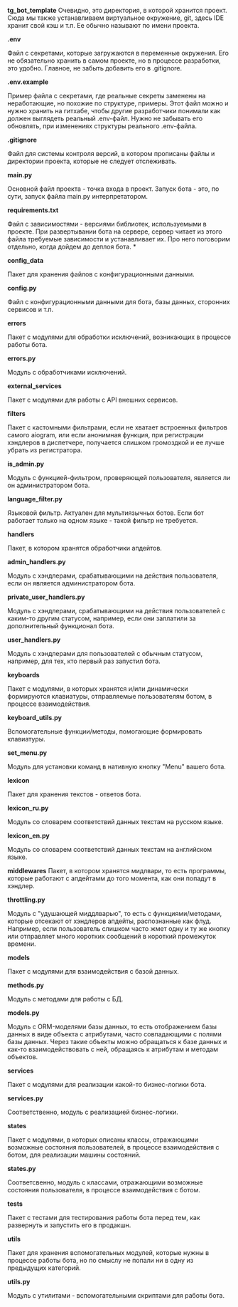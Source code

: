 **tg_bot_template**
Очевидно, это директория, в которой хранится проект. Сюда мы также устанавливаем виртуальное окружение, git, здесь IDE хранит свой кэш и т.п. Ее обычно называют по имени проекта.

**.env**
    
Файл с секретами, которые загружаются в переменные окружения. Его не обязательно хранить в самом проекте, но в процессе разработки, это удобно. Главное, не забыть добавить его в .gitignore.

**.env.example**

Пример файла с секретами, где реальные секреты заменены на неработающие, но похожие по структуре, примеры. Этот файл можно и нужно хранить на гитхабе, чтобы другие разработчики понимали как должен выглядеть реальный .env-файл. Нужно не забывать его обновлять, при изменениях структуры реального .env-файла.

**.gitignore**

Файл для системы контроля версий, в котором прописаны файлы и директории проекта, которые не следует отслеживать.

**main.py**

Основной файл проекта - точка входа в проект. Запуск бота - это, по сути, запуск файла main.py интерпретатором.

**requirements.txt**

Файл с зависимостями - версиями библиотек, используемыми в проекте. При развертывании бота на сервере, сервер читает из этого файла требуемые зависимости и устанавливает их. Про него поговорим отдельно, когда дойдем до деплоя бота.
* 


**config_data**

Пакет для хранения файлов с конфигурационными данными.

**config.py**

Файл с конфигурационными данными для бота, базы данных, сторонних сервисов и т.п.

**errors**

Пакет с модулями для обработки исключений, возникающих в процессе работы бота.

**errors.py**

Модуль с обработчиками исключений.

**external_services**

Пакет с модулями для работы с API внешних сервисов.

**filters**

Пакет с кастомными фильтрами, если не хватает встроенных фильтров самого aiogram, или если анонимная функция, при регистрации хэндлеров в диспетчере, получается слишком громоздкой и ее лучше убрать из регистратора.

**is_admin.py**

Модуль с функцией-фильтром, проверяющей пользователя, является ли он администратором бота.

**language_filter.py**

Языковой фильтр. Актуален для мультиязычных ботов. Если бот работает только на одном языке - такой фильтр не требуется.

**handlers**

Пакет, в котором хранятся обработчики апдейтов.

**admin_handlers.py**

Модуль с хэндлерами, срабатывающими на действия пользователя, если он является администратором бота.

**private_user_handlers.py**

Модуль с хэндлерами, срабатывающими на действия пользователей с каким-то другим статусом, например, если они заплатили за дополнительный функционал бота.

**user_handlers.py**

Модуль с хэндлерами для пользователей с обычным статусом, например, для тех, кто первый раз запустил бота.

**keyboards**

Пакет с модулями, в которых хранятся и/или динамически формируются клавиатуры, отправляемые пользователям ботом, в процессе взаимодействия.

**keyboard_utils.py**

Вспомогательные функции/методы, помогающие формировать клавиатуры.

**set_menu.py**

Модуль для установки команд в нативную кнопку "Menu" вашего бота.

**lexicon**

Пакет для хранения текстов - ответов бота.

**lexicon_ru.py**

Модуль со словарем соответствий данных текстам на русском языке.

**lexicon_en.py**

Модуль со словарем соответствий данных текстам на английском языке.

**middlewares**
Пакет, в котором хранятся мидлвари, то есть программы, которые работают с апдейтамм до того момента, как они попадут в хэндлер.

**throttling.py**

Модуль с "удушающей миддлварью", то есть с функциями/методами, которые отсекают от хэндлеров апдейты, распознанные как флуд. Например, если пользователь слишком часто жмет одну и ту же кнопку или отправляет много коротких сообщений в короткий промежуток времени.

**models**

Пакет с модулями для взаимодействия с базой данных.

**methods.py**

Модуль с методами для работы с БД.

**models.py**

Модуль с ORM-моделями базы данных, то есть отображением базы данных в виде объекта с атрибутами, часто совпадающими с полями базы данных. Через такие объекты можно обращаться к базе данных и как-то взаимодействовать с ней, обращаясь к атрибутам и методам объектов.

**services**

Пакет с модулями для реализации какой-то бизнес-логики бота.

**services.py**

Соответственно, модуль с реализацией бизнес-логики.

**states**

Пакет с модулями, в которых описаны классы, отражающими возможные состояния пользователей, в процессе взаимодействия с ботом, для реализации машины состояний.

**states.py**

Соответсвенно, модуль с классами, отражающими возможные состояния пользователя, в процессе взаимодействия с ботом.

**tests**

Пакет с тестами для тестирования работы бота перед тем, как развернуть и запустить его в продакшн.

**utils**

Пакет для хранения вспомогательных модулей, которые нужны в процессе работы бота, но по смыслу не попали ни в одну из предыдущих категорий.

**utils.py**

Модуль с утилитами - вспомогательными скриптами для работы бота.
